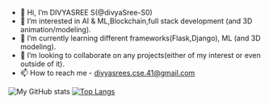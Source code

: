 - 👋 Hi, I’m DIVYASREE S(@divyaSree-S0)
- 👀 I’m interested in AI & ML,Blockchain,full stack development (and 3D animation/modeling).
- 🌱 I’m currently learning different frameworks(Flask,Django), ML (and 3D modeling).
- 💞️ I’m looking to collaborate on any projects(either of my interest or even outside of it).
- 📫 How to reach me - divyasrees.cse.41@gmail.com

<!---
divyaSree-S0/divyaSree-S0 is a ✨ special ✨ repository because its `README.md` (this file) appears on your GitHub profile.
You can click the Preview link to take a look at your changes.
--->

  
![My GitHub stats](https://github-readme-stats.vercel.app/api?username=divyaSree-S0&hide=stars,issues&show=prs_merged,prs_merged_percentage&show_icons=true&theme=highcontrast)      [![Top Langs](https://github-readme-stats.vercel.app/api/top-langs/?username=divyaSree-S0&size_weight=0.5&count_weight=0.5)](https://github.com/divyaSree-S0/github-readme-stats)
